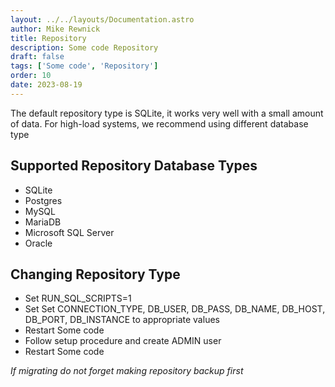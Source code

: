 ```yaml
---
layout: ../../layouts/Documentation.astro
author: Mike Rewnick
title: Repository
description: Some code Repository
draft: false
tags: ['Some code', 'Repository']
order: 10
date: 2023-08-19
---
```


The default repository type is SQLite, it works very well with a small amount of data. For high-load systems, we recommend using different database type

## Supported Repository Database Types

- SQLite
- Postgres
- MySQL
- MariaDB
- Microsoft SQL Server
- Oracle

## Changing Repository Type

- Set RUN_SQL_SCRIPTS=1
- Set Set CONNECTION_TYPE, DB_USER, DB_PASS, DB_NAME, DB_HOST, DB_PORT, DB_INSTANCE to appropriate values
- Restart Some code
- Follow setup procedure and create ADMIN user
- Restart Some code

_If migrating do not forget making repository backup first_

